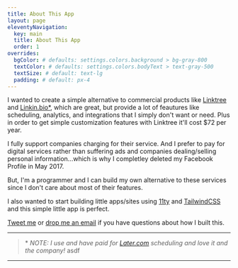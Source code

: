 ```yaml
---
title: About This App
layout: page
eleventyNavigation:
  key: main
  title: About This App
  order: 1
overrides:
  bgColor: # defaults: settings.colors.background > bg-gray-800
  textColor: # defaults: settings.colors.bodyText > text-gray-500
  textSize: # default: text-lg
  padding: # default: px-4
---
```


I wanted to create a simple alternative to commercial products like [Linktree](https://linktr.ee/) and
[Linkin.bio\*](https://later.com/linkinbio/), which are great, but provide a lot of feautures like scheduling, analytics, and
integrations that I simply don't want or need. Plus in order to get simple customization features with Linktree it'll cost \$72 per year.

I fully support companies charging for their service. And I prefer to pay for digital services rather than suffering ads and companies
dealing/selling personal information...which is why I completley deleted my Facebook Profile in May 2017.

But, I'm a programmer and I can build my own alternative to these services since I don't care about most of their features.

I also wanted to start building little apps/sites using [11ty](https://11ty.dev) and
[TailwindCSS](https://tailwindcss.com/) and this simple little app is perfect.

[Tweet me](https://twitter.com/shanerobinson) or [drop me an email](mailto:shane@shanerobinson.com) if you
have questions about how I built this.

---

> \* _NOTE: I use and have paid for [Later.com](https://later.com) scheduling and love it and the company!_ asdf

---
